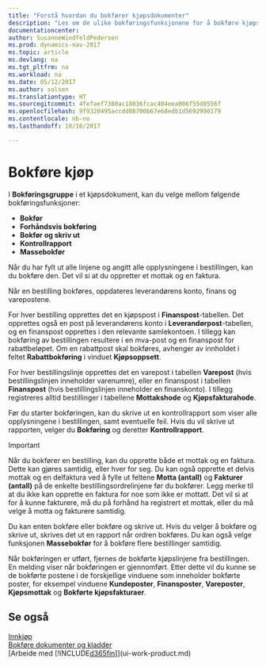 ```yaml
---
title: "Forstå hvordan du bokfører kjøpsdokumenter"
description: "Les om de ulike bokføringsfunksjonene for å bokføre kjøpsdokumenter."
documentationcenter: 
author: SusanneWindfeldPedersen
ms.prod: dynamics-nav-2017
ms.topic: article
ms.devlang: na
ms.tgt_pltfrm: na
ms.workload: na
ms.date: 05/12/2017
ms.author: solsen
ms.translationtype: HT
ms.sourcegitcommit: 4fefaef7380ac10836fcac404eea006f55d8556f
ms.openlocfilehash: 9f9320495accdd08700b67e68edb1d5692990179
ms.contentlocale: nb-no
ms.lasthandoff: 10/16/2017

---
```

# <a name="posting-purchases"></a>Bokføre kjøp
I **Bokføringsgruppe** i et kjøpsdokument, kan du velge mellom følgende bokføringsfunksjoner:

* **Bokfør**
* **Forhåndsvis bokføring**
* **Bokfør og skriv ut**
* **Kontrollrapport**
* **Massebokfør**

Når du har fylt ut alle linjene og angitt alle opplysningene i bestillingen, kan du bokføre den. Det vil si at du oppretter et mottak og en faktura.

Når en bestilling bokføres, oppdateres leverandørens konto, finans og varepostene.

For hver bestilling opprettes det en kjøpspost i **Finanspost**-tabellen. Det opprettes også en post på leverandørens konto i **Leverandørpost**-tabellen, og en finanspost opprettes i den relevante samlekontoen. I tillegg kan bokføring av bestillingen resultere i en mva-post og en finanspost for rabattbeløpet. Om en rabattpost skal bokføres, avhenger av innholdet i feltet **Rabattbokføring** i vinduet **Kjøpsoppsett**.

For hver bestillingslinje opprettes det en varepost i tabellen **Varepost** (hvis bestillingslinjen inneholder varenumre), eller en finanspost i tabellen **Finanspost** (hvis bestillingslinjen inneholder en finanskonto). I tillegg registreres alltid bestillinger i tabellene **Mottakshode** og **Kjøpsfakturahode**.

Før du starter bokføringen, kan du skrive ut en kontrollrapport som viser alle opplysningene i bestillingen, samt eventuelle feil. Hvis du vil skrive ut rapporten, velger du **Bokføring** og deretter **Kontrollrapport**.

> [!IMPORTANT]  
>   Når du bokfører en bestilling, kan du opprette både et mottak og en faktura. Dette kan gjøres samtidig, eller hver for seg. Du kan også opprette et delvis mottak og en delfaktura ved å fylle ut feltene **Motta (antall)** og **Fakturer (antall)** på de enkelte bestillingsordrelinjene før du bokfører. Legg merke til at du ikke kan opprette en faktura for noe som ikke er mottatt. Det vil si at for å kunne fakturere, må du på forhånd ha registrert et mottak, eller du må velge å motta og fakturere samtidig.

Du kan enten bokføre eller bokføre og skrive ut. Hvis du velger å bokføre og skrive ut, skrives det ut en rapport når ordren bokføres. Du kan også velge funksjonen **Massebokfør** for å bokføre flere bestillinger samtidig.

Når bokføringen er utført, fjernes de bokførte kjøpslinjene fra bestillingen. En melding viser når bokføringen er gjennomført. Etter dette vil du kunne se de bokførte postene i de forskjellige vinduene som inneholder bokførte poster, for eksempel vinduene **Kundeposter**, **Finansposter**, **Vareposter**, **Kjøpsmottak** og **Bokførte kjøpsfakturaer**.

## <a name="see-also"></a>Se også
[Innkjøp](purchasing-manage-purchasing.md)  
[Bokføre dokumenter og kladder](ui-post-documents-journals.md)  
[Arbeide med [!INCLUDE[d365fin](includes/d365fin_md.md)]](ui-work-product.md)


